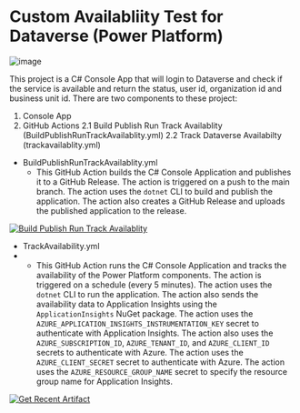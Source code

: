 # Custom Availabliity Test for Dataverse (Power Platform)

![image](https://github.com/user-attachments/assets/d5de39ff-8ca3-4f02-820b-813053e63fdc)

This project is a C# Console App that will login to Dataverse and check if the service is available and return the status, user id, organization id and business unit id. There are two components to these project:

1. Console App
2. GitHub Actions
2.1 Build Publish Run Track Availablity (BuildPublishRunTrackAvailablity.yml)
2.2  Track Dataverse Availabilty (trackavailablity.yml)


- BuildPublishRunTrackAvailablity.yml
	- This GitHub Action builds the C# Console Application and publishes it to a GitHub Release. The action is triggered on a push to the main branch. The action uses the `dotnet` CLI to build and publish the application. The action also creates a GitHub Release and uploads the published application to the release.

[![Build Publish Run Track Availablity](https://github.com/ljrain/DataverseAppInsightsTrackAvailability/actions/workflows/BuildPublishRunTrackAvailablity.yml/badge.svg)](https://github.com/ljrain/DataverseAppInsightsTrackAvailability/actions/workflows/BuildPublishRunTrackAvailablity.yml)

- TrackAvailability.yml
- 	- This GitHub Action runs the C# Console Application and tracks the availability of the Power Platform components. The action is triggered on a schedule (every 5 minutes). The action uses the `dotnet` CLI to run the application. The action also sends the availability data to Application Insights using the `ApplicationInsights` NuGet package. The action uses the `AZURE_APPLICATION_INSIGHTS_INSTRUMENTATION_KEY` secret to authenticate with Application Insights. The action also uses the `AZURE_SUBSCRIPTION_ID`, `AZURE_TENANT_ID`, and `AZURE_CLIENT_ID` secrets to authenticate with Azure. The action uses the `AZURE_CLIENT_SECRET` secret to authenticate with Azure. The action uses the `AZURE_RESOURCE_GROUP_NAME` secret to specify the resource group name for Application Insights.

[![Get Recent Artifact](https://github.com/ljrain/DataverseAppInsightsTrackAvailability/actions/workflows/TrackAvailability.yml/badge.svg)](https://github.com/ljrain/DataverseAppInsightsTrackAvailability/actions/workflows/TrackAvailability.yml)


